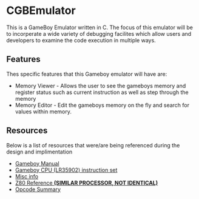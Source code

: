 # CGBEmulator

This is a GameBoy Emulator written in C. 
The focus of this emulator will be to incorperate a wide variety of debugging facilites which allow users and developers
to examine the code execution in multiple ways.

## Features

Thes specific features that this Gameboy emulator will have are: 
*  Memory Viewer - Allows the user to see the gameboys memory and register status such as current instruction as well as step through the memory
*  Memory Editor - Edit the gameboys memory on the fly and search for values within memory.

## Resources
Below is a list of resources that were/are being referenced during the design and implimentation
*  [Gameboy Manual](http://marc.rawer.de/Gameboy/Docs/GBCPUman.pdf)
*  [Gameboy CPU (LR35902) instruction set](http://www.pastraiser.com/cpu/gameboy/gameboy_opcodes.html)
*  [Misc info](http://bgb.bircd.org/pandocs.htm#gameboytechnicaldata)
*  [Z80 Reference **(SIMILAR PROCESSOR, NOT IDENTICAL)**](http://www.z80.info/z80syntx.htm#RET)
*  [Opcode Summary](http://www.devrs.com/gb/files/opcodes.html)
